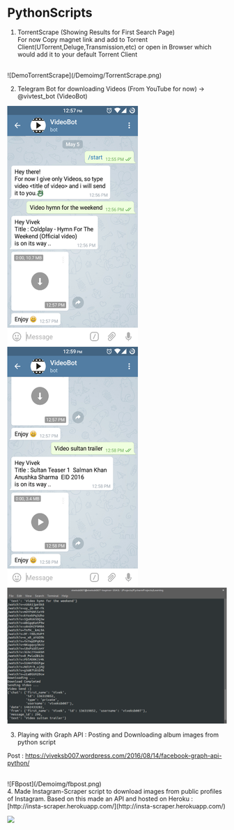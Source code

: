 # PythonScripts

1. TorrentScrape (Showing Results for First Search Page) <br>
For now Copy magnet link and add to Torrent Client(UTorrent,Deluge,Transmission,etc) or open in Browser which would add it to your default Torrent Client
<br>
![DemoTorrentScrape](/Demoimg/TorrentScrape.png)

2. Telegram Bot for downloading Videos (From YouTube for now) -> @vivtest_bot (VideoBot) <br>
<div>
<img src='/Demoimg/shot1.png' width='300' height='550'> 
<img src='/Demoimg/shot2.png' width='300' height='550'>
</div>
<img src='/Demoimg/botTerminal.png' > </br>

3. Playing with Graph API  : Posting and Downloading album images from python script

Post : https://viveksb007.wordpress.com/2016/08/14/facebook-graph-api-python/

<br>
![FBpost](/Demoimg/fbpost.png)

<br>
4. Made Instagram-Scraper script to download images from public profiles of Instagram. Based on this made an API and hosted on Heroku : [http://insta-scraper.herokuapp.com/](http://insta-scraper.herokuapp.com/)

![](/Demoimg/insta-scraper.gif)
